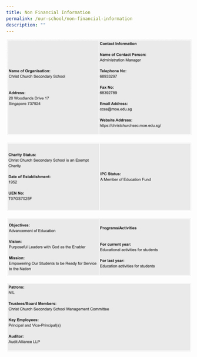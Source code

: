 ```yaml
---
title: Non Financial Information
permalink: /our-school/non-financial-information
description: ""
---
```

![](/images/NFI%201.png)

![](/images/NFI%202.png)

![](/images/NFI%203.png)

![](/images/NFI%204.png)